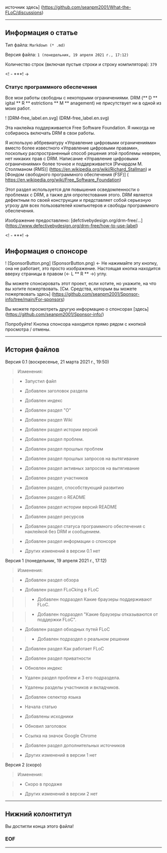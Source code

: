 источник здесь] (https://github.com/seanpm2001/What-the-FLoC/discussions)

***

## Информация о статье

Тип файла: `Markdown (* .md)`

Версия файла: `1 (понедельник, 19 апреля 2021 г., 17:12)`

Количество строк (включая пустые строки и строку компилятора): `379`

<! - ***! ->

### Статус программного обеспечения

Все мои работы свободны с некоторыми ограничениями. DRM (** D ** igital ** R ** estrictions ** M ** anagement) не присутствует ни в одной из моих работ.

! [DRM-free_label.en.svg] (DRM-free_label.en.svg)

Эта наклейка поддерживается Free Software Foundation. Я никогда не собираюсь включать DRM в свои работы.

Я использую аббревиатуру «Управление цифровыми ограничениями» вместо более известного «Управление цифровыми правами», поскольку распространенный способ решения этой проблемы неверен, нет никаких прав с DRM. Написание «Управление цифровыми ограничениями» более точное и поддерживается [Ричардом М. Столлманом (RMS)] (https://en.wikipedia.org/wiki/Richard_Stallman) и [Фондом свободного программного обеспечения (FSF)] ( https://en.wikipedia.org/wiki/Free_Software_Foundation)

Этот раздел используется для повышения осведомленности о проблемах с DRM, а также для опротестования этого. DRM является дефектным по своей конструкции и представляет собой серьезную угрозу для всех пользователей компьютеров и свободы программного обеспечения.

Изображение предоставлено: [defctivebydesign.org/drm-free/...] (https://www.defectivebydesign.org/drm-free/how-to-use-label)

<! - ***! ->

## Информация о спонсоре

! [SponsorButton.png] (SponsorButton.png) <- Не нажимайте эту кнопку, она не работает, это просто изображение. Настоящая кнопка находится вверху страницы в правом (<- L ** R ** ->) углу.

Вы можете спонсировать этот проект, если хотите, но укажите, на что вы хотите пожертвовать. [См. Средства, которым вы можете пожертвовать здесь] (https://github.com/seanpm2001/Sponsor-info/tree/main/For-sponsors)

Вы можете просмотреть другую информацию о спонсорах [здесь] (https://github.com/seanpm2001/Sponsor-info/)

Попробуйте! Кнопка спонсора находится прямо рядом с кнопкой просмотра / отмены.

***

## История файлов

Версия 0.1 (воскресенье, 21 марта 2021 г., 19:50)

> Изменения:

> * Запустил файл

> * Добавлен заголовок раздела

> * Добавлен индекс

> * Добавлен раздел "О"

> * Добавлен раздел Wiki

> * Добавлен раздел истории версий

> * Добавлен раздел проблем.

> * Добавлен раздел прошлых проблем

> * Добавлен раздел прошлых запросов на вытягивание

> * Добавлен раздел активных запросов на вытягивание

> * Добавлен раздел участников

> * Добавлен раздел, способствующий развитию

> * Добавлен раздел о README

> * Добавлен раздел истории версий README

> * Добавлен раздел ресурсов

> * Добавлен раздел статуса программного обеспечения с наклейкой без DRM и сообщением.

> * Добавлен раздел информации о спонсоре

> * Других изменений в версии 0.1 нет

Версия 1 (понедельник, 19 апреля 2021 г., 17:12)

> Изменения:

> * Добавлен раздел обзора

> * Добавлен раздел FLoCking в FLoC

>> * Добавлен подраздел Какие браузеры поддерживают FLoC.

>> * Добавлен подраздел "Какие браузеры отказываются от поддержки FLoC".

> * Добавлен раздел обходных путей FLoC

>> * Добавлен подраздел о реальном решении

> * Добавлен раздел Как работает FLoC

> * Добавлен раздел приватности

> * Обновлен индекс

> * Удален раздел проблем и 3 его подраздела.

> * Удалены разделы участников и вкладчиков.

> * Добавлен селектор языка

> * Начала статью

> * Добавлены исходники

> * Обновил заголовок

> * Ссылка на значок Google Chrome

> * Добавлен раздел дополнительных источников

> * Других изменений в версии 1 нет

Версия 2 (скоро)

> Изменения:

> * Скоро в продаже

> * Других изменений в версии 2 нет

***

## Нижний колонтитул

Вы достигли конца этого файла!

### EOF

***
